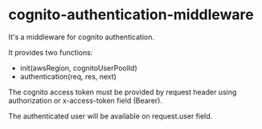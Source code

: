 # cognito-authentication-middleware

It's a middleware for cognito authentication.

It provides two functions:

- init(awsRegion, cognitoUserPoolId)
- authentication(req, res, next)

The cognito access token must be provided by request header using authorization or x-access-token field (Bearer).

The authenticated user will be available on request.user field.